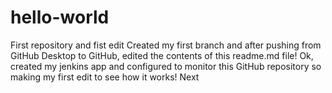 # hello-world
First repository and fist edit
Created my first branch and after pushing from GitHub Desktop to GitHub, edited the contents of this readme.md file!
Ok, created my jenkins app and configured to monitor this GitHub repository so making my first edit to see how it works!
Next